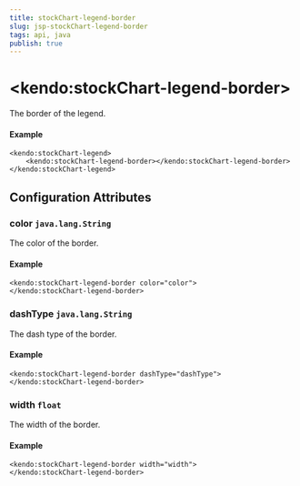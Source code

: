 ```yaml
---
title: stockChart-legend-border
slug: jsp-stockChart-legend-border
tags: api, java
publish: true
---
```


# \<kendo:stockChart-legend-border\>

The border of the legend.

#### Example
    <kendo:stockChart-legend>
        <kendo:stockChart-legend-border></kendo:stockChart-legend-border>
    </kendo:stockChart-legend>

## Configuration Attributes

### color `java.lang.String`

The color of the border.

#### Example
    <kendo:stockChart-legend-border color="color">
    </kendo:stockChart-legend-border>

### dashType `java.lang.String`

The dash type of the border.

#### Example
    <kendo:stockChart-legend-border dashType="dashType">
    </kendo:stockChart-legend-border>

### width `float`

The width of the border.

#### Example
    <kendo:stockChart-legend-border width="width">
    </kendo:stockChart-legend-border>

